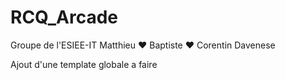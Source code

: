 # RCQ_Arcade
Groupe de l'ESIEE-IT
Matthieu
❤️ Baptiste ❤️
Corentin
Davenese

Ajout d'une template globale a faire
